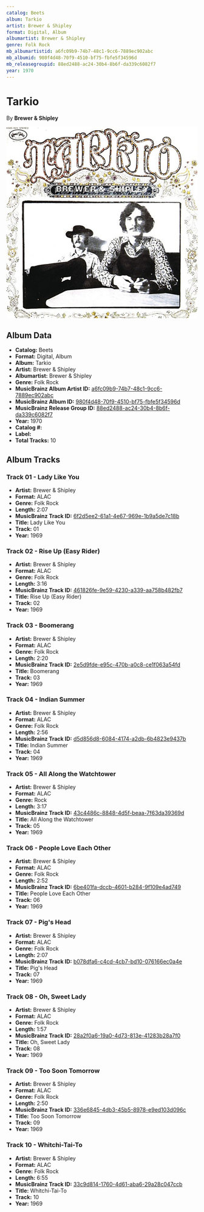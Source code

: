 ```yaml
---
catalog: Beets
album: Tarkio
artist: Brewer & Shipley
format: Digital, Album
albumartist: Brewer & Shipley
genre: Folk Rock
mb_albumartistid: a6fc09b9-74b7-48c1-9cc6-7889ec902abc
mb_albumid: 980f4d48-70f9-4510-bf75-fbfe5f34596d
mb_releasegroupid: 88ed2488-ac24-30b4-8b6f-da339c6082f7
year: 1970
---
```


# Tarkio

By **Brewer & Shipley**

![](../../assets/beetscovers/Brewer_and_Shipley-Tarkio.jpg)

## Album Data

- **Catalog:** Beets
- **Format:** Digital, Album
- **Album:** Tarkio
- **Artist:** Brewer & Shipley
- **Albumartist:** Brewer & Shipley
- **Genre:** Folk Rock
- **MusicBrainz Album Artist ID:** [a6fc09b9-74b7-48c1-9cc6-7889ec902abc](https://musicbrainz.org/artist/a6fc09b9-74b7-48c1-9cc6-7889ec902abc)
- **MusicBrainz Album ID:** [980f4d48-70f9-4510-bf75-fbfe5f34596d](https://musicbrainz.org/release/980f4d48-70f9-4510-bf75-fbfe5f34596d)
- **MusicBrainz Release Group ID:** [88ed2488-ac24-30b4-8b6f-da339c6082f7](https://musicbrainz.org/release-group/88ed2488-ac24-30b4-8b6f-da339c6082f7)
- **Year:** 1970
- **Catalog #:** 
- **Label:** 
- **Total Tracks:** 10

## Album Tracks

### Track 01 - Lady Like You

- **Artist:** Brewer & Shipley
- **Format:** ALAC
- **Genre:** Folk Rock
- **Length:** 2:07
- **MusicBrainz Track ID:** [6f2d5ee2-61a1-4e67-969e-1b9a5de7c18b](https://musicbrainz.org/recording/6f2d5ee2-61a1-4e67-969e-1b9a5de7c18b)
- **Title:** Lady Like You
- **Track:** 01
- **Year:** 1969

### Track 02 - Rise Up (Easy Rider)

- **Artist:** Brewer & Shipley
- **Format:** ALAC
- **Genre:** Folk Rock
- **Length:** 3:16
- **MusicBrainz Track ID:** [461826fe-9e59-4230-a339-aa758b482fb7](https://musicbrainz.org/recording/461826fe-9e59-4230-a339-aa758b482fb7)
- **Title:** Rise Up (Easy Rider)
- **Track:** 02
- **Year:** 1969

### Track 03 - Boomerang

- **Artist:** Brewer & Shipley
- **Format:** ALAC
- **Genre:** Folk Rock
- **Length:** 2:20
- **MusicBrainz Track ID:** [2e5d9fde-e95c-470b-a0c8-ce1f063a54fd](https://musicbrainz.org/recording/2e5d9fde-e95c-470b-a0c8-ce1f063a54fd)
- **Title:** Boomerang
- **Track:** 03
- **Year:** 1969

### Track 04 - Indian Summer

- **Artist:** Brewer & Shipley
- **Format:** ALAC
- **Genre:** Folk Rock
- **Length:** 2:56
- **MusicBrainz Track ID:** [d5d856d8-6084-4174-a2db-6b4823e9437b](https://musicbrainz.org/recording/d5d856d8-6084-4174-a2db-6b4823e9437b)
- **Title:** Indian Summer
- **Track:** 04
- **Year:** 1969

### Track 05 - All Along the Watchtower

- **Artist:** Brewer & Shipley
- **Format:** ALAC
- **Genre:** Rock
- **Length:** 3:17
- **MusicBrainz Track ID:** [43c4486c-8848-4d5f-beaa-7f63da39369d](https://musicbrainz.org/recording/43c4486c-8848-4d5f-beaa-7f63da39369d)
- **Title:** All Along the Watchtower
- **Track:** 05
- **Year:** 1969

### Track 06 - People Love Each Other

- **Artist:** Brewer & Shipley
- **Format:** ALAC
- **Genre:** Folk Rock
- **Length:** 2:52
- **MusicBrainz Track ID:** [6be401fa-dccb-4601-b284-9f109e4ad749](https://musicbrainz.org/recording/6be401fa-dccb-4601-b284-9f109e4ad749)
- **Title:** People Love Each Other
- **Track:** 06
- **Year:** 1969

### Track 07 - Pig's Head

- **Artist:** Brewer & Shipley
- **Format:** ALAC
- **Genre:** Folk Rock
- **Length:** 2:07
- **MusicBrainz Track ID:** [b078dfa6-c4cd-4cb7-bd10-076166ec0a4e](https://musicbrainz.org/recording/b078dfa6-c4cd-4cb7-bd10-076166ec0a4e)
- **Title:** Pig's Head
- **Track:** 07
- **Year:** 1969

### Track 08 - Oh, Sweet Lady

- **Artist:** Brewer & Shipley
- **Format:** ALAC
- **Genre:** Folk Rock
- **Length:** 1:57
- **MusicBrainz Track ID:** [28a2f0a6-19a0-4d73-813e-41283b28a7f0](https://musicbrainz.org/recording/28a2f0a6-19a0-4d73-813e-41283b28a7f0)
- **Title:** Oh, Sweet Lady
- **Track:** 08
- **Year:** 1969

### Track 09 - Too Soon Tomorrow

- **Artist:** Brewer & Shipley
- **Format:** ALAC
- **Genre:** Folk Rock
- **Length:** 2:50
- **MusicBrainz Track ID:** [336e6845-4db3-45b5-8978-e9ed103d096c](https://musicbrainz.org/recording/336e6845-4db3-45b5-8978-e9ed103d096c)
- **Title:** Too Soon Tomorrow
- **Track:** 09
- **Year:** 1969

### Track 10 - Whitchi-Tai-To

- **Artist:** Brewer & Shipley
- **Format:** ALAC
- **Genre:** Folk Rock
- **Length:** 6:55
- **MusicBrainz Track ID:** [33c9d814-1760-4d61-aba6-29a28c047ccb](https://musicbrainz.org/recording/33c9d814-1760-4d61-aba6-29a28c047ccb)
- **Title:** Whitchi-Tai-To
- **Track:** 10
- **Year:** 1969

